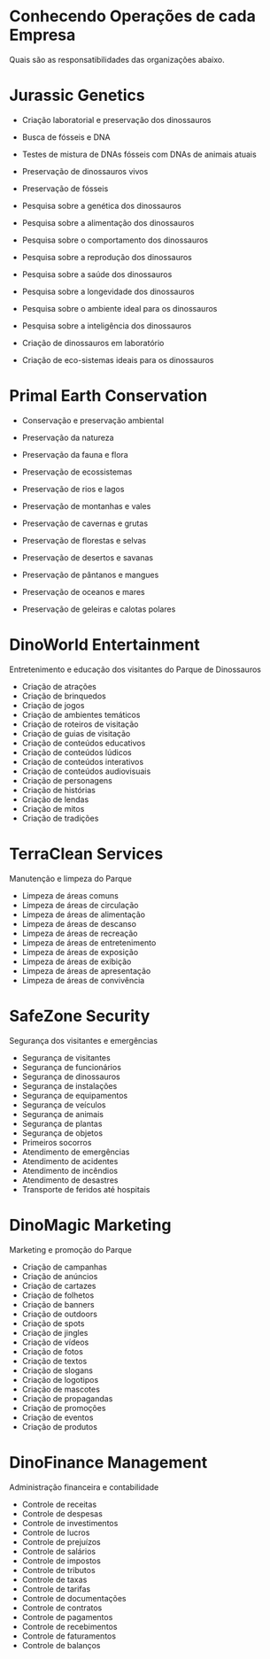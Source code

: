# Conhecendo Operações de cada Empresa

Quais são as responsatibilidades das organizações abaixo.

# Jurassic Genetics
- Criação laboratorial e preservação dos dinossauros

- Busca de fósseis e DNA
- Testes de mistura de DNAs fósseis com DNAs de animais atuais
- Preservação de dinossauros vivos
- Preservação de fósseis
- Pesquisa sobre a genética dos dinossauros
- Pesquisa sobre a alimentação dos dinossauros
- Pesquisa sobre o comportamento dos dinossauros
- Pesquisa sobre a reprodução dos dinossauros
- Pesquisa sobre a saúde dos dinossauros
- Pesquisa sobre a longevidade dos dinossauros
- Pesquisa sobre o ambiente ideal para os dinossauros
- Pesquisa sobre a inteligência dos dinossauros
- Criação de dinossauros em laboratório
- Criação de eco-sistemas ideais para os dinossauros

# Primal Earth Conservation
- Conservação e preservação ambiental

- Preservação da natureza
- Preservação da fauna e flora
- Preservação de ecossistemas
- Preservação de rios e lagos
- Preservação de montanhas e vales
- Preservação de cavernas e grutas
- Preservação de florestas e selvas
- Preservação de desertos e savanas
- Preservação de pântanos e mangues
- Preservação de oceanos e mares
- Preservação de geleiras e calotas polares

# DinoWorld Entertainment
Entretenimento e educação dos visitantes do Parque de Dinossauros

- Criação de atrações
- Criação de brinquedos
- Criação de jogos
- Criação de ambientes temáticos
- Criação de roteiros de visitação
- Criação de guias de visitação
- Criação de conteúdos educativos
- Criação de conteúdos lúdicos
- Criação de conteúdos interativos
- Criação de conteúdos audiovisuais
- Criação de personagens
- Criação de histórias
- Criação de lendas
- Criação de mitos
- Criação de tradições

# TerraClean Services
Manutenção e limpeza do Parque

- Limpeza de áreas comuns
- Limpeza de áreas de circulação
- Limpeza de áreas de alimentação
- Limpeza de áreas de descanso
- Limpeza de áreas de recreação
- Limpeza de áreas de entretenimento
- Limpeza de áreas de exposição
- Limpeza de áreas de exibição
- Limpeza de áreas de apresentação
- Limpeza de áreas de convivência

# SafeZone Security
Segurança dos visitantes e emergências

- Segurança de visitantes
- Segurança de funcionários
- Segurança de dinossauros
- Segurança de instalações
- Segurança de equipamentos
- Segurança de veículos
- Segurança de animais
- Segurança de plantas
- Segurança de objetos
- Primeiros socorros
- Atendimento de emergências
- Atendimento de acidentes
- Atendimento de incêndios
- Atendimento de desastres
- Transporte de feridos até hospitais

# DinoMagic Marketing
Marketing e promoção do Parque

- Criação de campanhas
- Criação de anúncios
- Criação de cartazes
- Criação de folhetos
- Criação de banners
- Criação de outdoors
- Criação de spots
- Criação de jingles
- Criação de vídeos
- Criação de fotos
- Criação de textos
- Criação de slogans
- Criação de logotipos
- Criação de mascotes
- Criação de propagandas
- Criação de promoções
- Criação de eventos
- Criação de produtos

# DinoFinance Management
Administração financeira e contabilidade

- Controle de receitas
- Controle de despesas
- Controle de investimentos
- Controle de lucros
- Controle de prejuízos
- Controle de salários
- Controle de impostos
- Controle de tributos
- Controle de taxas
- Controle de tarifas
- Controle de documentações
- Controle de contratos
- Controle de pagamentos
- Controle de recebimentos
- Controle de faturamentos
- Controle de balanços
